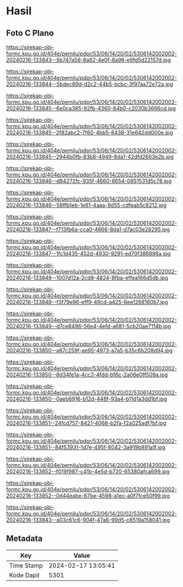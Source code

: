 # Hasil

## Foto C Plano

https://sirekap-obj-formc.kpu.go.id/404e/pemilu/pdpr/53/06/14/20/02/5306142002002-20240216-133843--5b747a58-8a82-4e0f-8a98-e9fd5d22157d.jpg

https://sirekap-obj-formc.kpu.go.id/404e/pemilu/pdpr/53/06/14/20/02/5306142002002-20240216-133844--5bdec89d-d2c2-44b5-bcbc-3f97aa72e72a.jpg

https://sirekap-obj-formc.kpu.go.id/404e/pemilu/pdpr/53/06/14/20/02/5306142002002-20240216-133845--6e0ca385-92fb-4360-84b0-c2030b3666cd.jpg

https://sirekap-obj-formc.kpu.go.id/404e/pemilu/pdpr/53/06/14/20/02/5306142002002-20240216-133845--2f82abc2-7f60-4bb5-8438-31e642dd000e.jpg

https://sirekap-obj-formc.kpu.go.id/404e/pemilu/pdpr/53/06/14/20/02/5306142002002-20240216-133845--2944b0fb-83b8-4949-8da1-42dfd2663e2b.jpg

https://sirekap-obj-formc.kpu.go.id/404e/pemilu/pdpr/53/06/14/20/02/5306142002002-20240216-133846--d84272fc-935f-4660-8654-0851531d5c78.jpg

https://sirekap-obj-formc.kpu.go.id/404e/pemilu/pdpr/53/06/14/20/02/5306142002002-20240216-133846--58ffb1eb-1e61-4aaa-9d55-cdfeab5c8212.jpg

https://sirekap-obj-formc.kpu.go.id/404e/pemilu/pdpr/53/06/14/20/02/5306142002002-20240216-133847--f713fb6a-cca0-4666-8da1-d7ac03e28295.jpg

https://sirekap-obj-formc.kpu.go.id/404e/pemilu/pdpr/53/06/14/20/02/5306142002002-20240216-133847--1fc1d435-452d-4930-9291-ed70f386898a.jpg

https://sirekap-obj-formc.kpu.go.id/404e/pemilu/pdpr/53/06/14/20/02/5306142002002-20240216-133848--1007d12a-2cd8-4824-8fba-effea166d5db.jpg

https://sirekap-obj-formc.kpu.go.id/404e/pemilu/pdpr/53/06/14/20/02/5306142002002-20240216-133848--f3f79e96-eff9-49cd-a425-8ee1268160b7.jpg

https://sirekap-obj-formc.kpu.go.id/404e/pemilu/pdpr/53/06/14/20/02/5306142002002-20240216-133849--d7ce8496-56e4-4efd-a681-5cb20ae7114b.jpg

https://sirekap-obj-formc.kpu.go.id/404e/pemilu/pdpr/53/06/14/20/02/5306142002002-20240216-133850--a87c259f-ae95-4973-a7a5-b35c6b208d94.jpg

https://sirekap-obj-formc.kpu.go.id/404e/pemilu/pdpr/53/06/14/20/02/5306142002002-20240216-133850--8d34fe1a-4cc3-4fdd-bf6c-2a06e0ff509a.jpg

https://sirekap-obj-formc.kpu.go.id/404e/pemilu/pdpr/53/06/14/20/02/5306142002002-20240216-133850--0aeb6916-b12d-448f-93a4-b11d1a3dd1bf.jpg

https://sirekap-obj-formc.kpu.go.id/404e/pemilu/pdpr/53/06/14/20/02/5306142002002-20240216-133851--24fcd757-8421-4068-b2fa-f2a025adf7bf.jpg

https://sirekap-obj-formc.kpu.go.id/404e/pemilu/pdpr/53/06/14/20/02/5306142002002-20240216-133851--84f53931-1d7e-495f-8042-3a919b891a1f.jpg

https://sirekap-obj-formc.kpu.go.id/404e/pemilu/pdpr/53/06/14/20/02/5306142002002-20240216-133852--f019f987-c41b-4e5d-b720-65380afca699.jpg

https://sirekap-obj-formc.kpu.go.id/404e/pemilu/pdpr/53/06/14/20/02/5306142002002-20240216-133852--0d44eabe-67be-4598-a1ec-a0f7fce50f99.jpg

https://sirekap-obj-formc.kpu.go.id/404e/pemilu/pdpr/53/06/14/20/02/5306142002002-20240216-133843--a03c61c6-904f-47a6-99d5-c8519a158041.jpg


## Metadata

| Key        | Value               |
| ---------- | ------------------- |
| Time Stamp | 2024-02-17 13:05:41 |
| Kode Dapil | 5301                |



